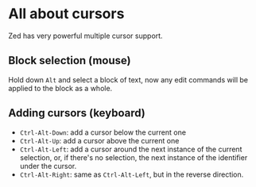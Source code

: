 All about cursors
=================

Zed has very powerful multiple cursor support.

Block selection (mouse)
-----------------------
Hold down `Alt` and select a block of text, now any edit commands will be
applied to the block as a whole.

Adding cursors (keyboard)
-------------------------

* `Ctrl-Alt-Down`: add a cursor below the current one
* `Ctrl-Alt-Up`: add a cursor above the current one
* `Ctrl-Alt-Left`: add a cursor around the next instance of the current
  selection, or, if there's no selection, the next instance of the identifier
  under the cursor.
* `Ctrl-Alt-Right`: same as `Ctrl-Alt-Left`, but in the reverse direction.
